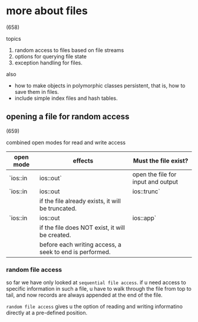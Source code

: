 # more about files

(658)

topics

1. random access to files based on file streams
2. options for querying file state
3. exception handling for files.

also

- how to make objects in polymorphic classes persistent, that is, how to save them in files.
- include simple index files and hash tables.

## opening a file for random access

(659)

combined open modes for read and write access

| open mode                         | effects                                                   | Must the file exist? |
|-----------------------------------|-----------------------------------------------------------|----------------------|
| `ios::in | ios::out`              | open the file for input and output                        | yes                  |
| `ios::in | ios::out | ios::trunc` | open the file for input and output.                       | no                   |
|                                   | if the file already exists, it will be truncated.         |                      |
| `ios::in | ios::out | ios::app`   | open the file for input and output.                       | no                   |
|                                   | if the file does NOT exist, it will be created.           |                      |
|                                   | before each writing access, a seek to end is performed.   |                      |

### random file access

so far we have only looked at `sequential file access`. if u need access to specific information in such a file, u have to walk through the file from top to tail, and now records are always appended at the end of the file.

`random file access` gives u the option of reading and writing informatino directly at a pre-defined position.

